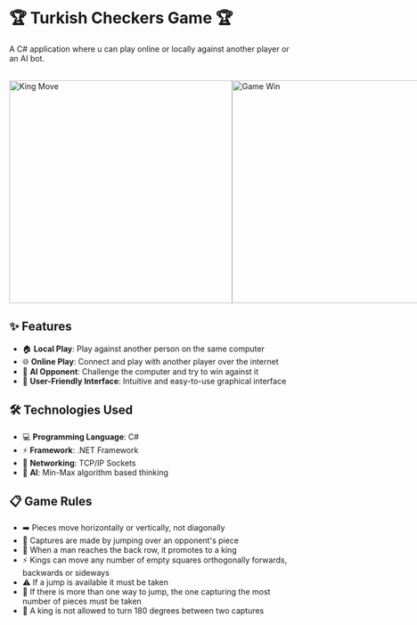 # 🏆 Turkish Checkers Game 🏆

A C# application where u can play online or locally against another player or an AI bot.

<br>
<div style="display: flex; justify-content: space-between;">
<img src="https://raw.githubusercontent.com/RaduCruceat/TurkishDraughts/master/TurkishDraughts/Resources/KingMoveAnimation.gif" alt="King Move" width="400">
<img src="https://raw.githubusercontent.com/RaduCruceat/TurkishDraughts/master/TurkishDraughts/Resources/GameWinAnimation.gif" alt="Game Win" width="400">
</div>

## ✨ Features
- 🏠 **Local Play**: Play against another person on the same computer
- 🌐 **Online Play**: Connect and play with another player over the internet
- 🤖 **AI Opponent**: Challenge the computer and try to win against it
- 🎨 **User-Friendly Interface**: Intuitive and easy-to-use graphical interface

## 🛠️ Technologies Used
- 💻 **Programming Language**: C#
- ⚡ **Framework**: .NET Framework
- 🔗 **Networking**: TCP/IP Sockets
- 🧠 **AI**: Min-Max algorithm based thinking

## 📋 Game Rules
- ➡️ Pieces move horizontally or vertically, not diagonally
- 🎯 Captures are made by jumping over an opponent's piece
- 👑 When a man reaches the back row, it promotes to a king
- ⚡ Kings can move any number of empty squares orthogonally forwards, backwards or sideways
- ⚠️ If a jump is available it must be taken
- 🎯 If there is more than one way to jump, the one capturing the most number of pieces must be taken
- 🚫 A king is not allowed to turn 180 degrees between two captures
